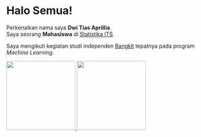 # Halo Semua!  
Perkenalkan nama saya **Dwi Tias Aprillia**.\
Saya seorang **Mahasiswa** di [Statistika ITS](https://www.its.ac.id/statistika/).

Saya mengikuti kegiatan studi independen [Bangkit](https://grow.google/intl/id_id/bangkit/) tepatnya pada program _Machine Learning_.

<p align="left">
<a href="https://github.com/dwitias">
  <img height="180em" src="https://github-readme-stats-eight-theta.vercel.app/api?username=gilangadhan&show_icons=true&theme=algolia&include_all_commits=true&count_private=true"/>
  <img height="180em" src="https://github-readme-stats-eight-theta.vercel.app/api/top-langs/?username=gilangadhan&layout=compact&langs_count=8&theme=algolia"/>
</a>
</p>
